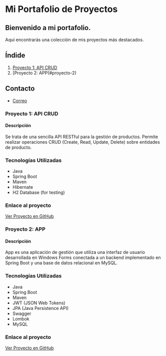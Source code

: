 
# Mi Portafolio de Proyectos

## Bienvenido a mi portafolio. 
Aquí encontrarás una colección de mis proyectos más destacados.

## Índide
1. [Proyecto 1: API CRUD](#proyecto-1)
2. [Proyecto 2: APP(#proyecto-2)


## Contacto
* [Correo](https://lauraarvez.github.io/)

  
### Proyecto 1: API CRUD
#### Descripción
Se trata de una sencilla API RESTful para la gestión de productos. 
Permite realizar operaciones CRUD (Create, Read, Update, Delete) sobre entidades de producto.
### Tecnologías Utilizadas
- Java
- Spring Boot
- Maven
- Hibernate
- H2 Database (for testing)
### Enlace al proyecto  
[Ver Proyecto en GitHub](https://github.com/lauraArvez/portfolio/tree/main/apicrud)


### Proyecto 2: APP
#### Descripción
App es una aplicación de gestión que utiliza una interfaz de usuario desarrollada en Windows Forms conectada 
a un backend implementado en Spring Boot y una base de datos relacional en MySQL.
### Tecnologías Utilizadas
- Java
- Spring Boot
- Maven
- JWT (JSON Web Tokens)
- JPA (Java Persistence API)
- Swagger
- Lombok
- MySQL
### Enlace al proyecto  
[Ver Proyecto en GitHub](https://github.com/lauraArvez/portfolio/tree/main/app)
